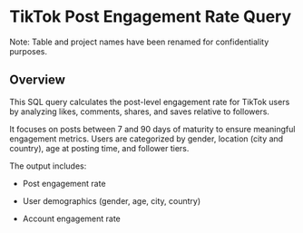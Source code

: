 # TikTok Post Engagement Rate Query

Note: Table and project names have been renamed for confidentiality purposes.

## Overview

This SQL query calculates the post-level engagement rate for TikTok users by analyzing likes, comments, shares, and saves relative to followers.

It focuses on posts between 7 and 90 days of maturity to ensure meaningful engagement metrics. Users are categorized by gender, location (city and country), age at posting time, and follower tiers.

The output includes:

- Post engagement rate

- User demographics (gender, age, city, country)

- Account engagement rate
